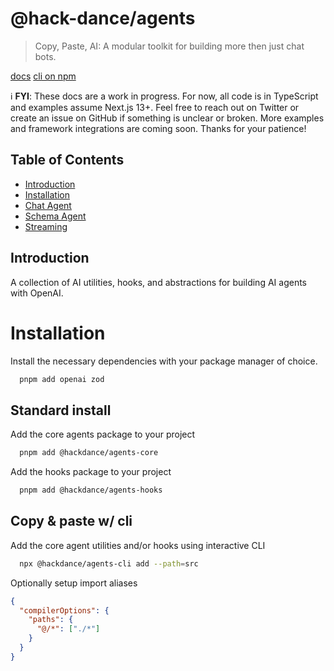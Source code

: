 # @hack-dance/agents
> Copy, Paste, AI: A modular toolkit for building more then just chat bots.

[docs](https://agents.hack.dance)
[cli on npm](https://www.npmjs.com/package/@hackdance/agents-cli)

:information_source: **FYI**: These docs are a work in progress. For now, all code is in TypeScript and examples assume Next.js 13+. Feel free to reach out on Twitter or create an issue on GitHub if something is unclear or broken. More examples and framework integrations are coming soon. Thanks for your patience!

## Table of Contents
- [Introduction](#introduction)
- [Installation](#installation)
- [Chat Agent](#chat-agent)
- [Schema Agent](#schema-agent)
- [Streaming](#streaming)

## Introduction
A collection of AI utilities, hooks, and abstractions for building AI agents with OpenAI.

# Installation

Install the necessary dependencies with your package manager of choice.
```zsh
  pnpm add openai zod
```

## Standard install
Add the core agents package to your project

```zsh
  pnpm add @hackdance/agents-core
```

Add the hooks package to your project

```zsh
  pnpm add @hackdance/agents-hooks
```



## Copy & paste w/ cli
Add the core agent utilities and/or hooks using interactive CLI

```zsh
  npx @hackdance/agents-cli add --path=src
```

Optionally setup import aliases

```json
{
  "compilerOptions": {
    "paths": {
      "@/*": ["./*"]
    }
  }
}
```


